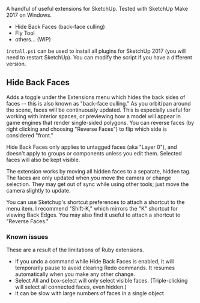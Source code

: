A handful of useful extensions for SketchUp. Tested with SketchUp Make 2017 on Windows.

- Hide Back Faces (back-face culling)
- Fly Tool
- others... (WIP)

`install.ps1` can be used to install all plugins for SketchUp 2017 (you will need to restart SketchUp). You can modify the script if you have a different version.

## Hide Back Faces

Adds a toggle under the Extensions menu which hides the back sides of faces -- this is also known as "back-face culling." As you orbit/pan around the scene, faces will be continuously updated. This is especially useful for working with interior spaces, or previewing how a model will appear in game engines that render single-sided polygons. You can reverse faces (by right clicking and choosing "Reverse Faces") to flip which side is considered "front."

Hide Back Faces only applies to untagged faces (aka "Layer 0"), and doesn't apply to groups or components unless you edit them. Selected faces will also be kept visible.

The extension works by moving all hidden faces to a separate, hidden tag. The faces are only updated when you move the camera or change selection. They may get out of sync while using other tools; just move the camera slightly to update.

You can use Sketchup's shortcut preferences to attach a shortcut to the menu item. I recommend "Shift-K," which mirrors the "K" shortcut for viewing Back Edges. You may also find it useful to attach a shortcut to "Reverse Faces."

### Known issues
These are a result of the limitations of Ruby extensions.
- If you undo a command while Hide Back Faces is enabled, it will temporarily pause to avoid clearing Redo commands. It resumes automatically when you make any other change.
- Select All and box-select will only select visible faces. (Triple-clicking will select all connected faces, even hidden.)
- It can be slow with large numbers of faces in a single object